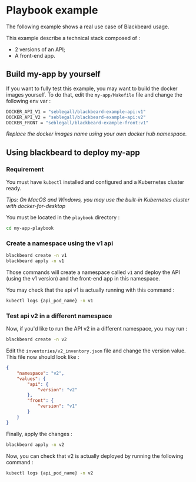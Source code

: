 # Playbook example

The following example shows a real use case of Blackbeard usage.

This example describe a technical stack composed of :

* 2 versions of an API;
* A front-end app.

## Build my-app by yourself

If you want to fully test this example, you may want to build the docker images yourself. To do that, edit the `my-app/Makefile` file and change the following env var :

```sh
DOCKER_API_V1 = "seblegall/blackbeard-example-api:v1"
DOCKER_API_V2 = "seblegall/blackbeard-example-api:v2"
DOCKER_FRONT = "seblegall/blackbeard-example-front:v1"
```

*Replace the docker images name using your own docker hub namespace.*

## Using blackbeard to deploy my-app

### Requirement

You must have `kubectl` installed and configured and a Kubernetes cluster ready.

*Tips: On MacOS and Windows, you may use the built-in Kubernetes cluster with docker-for-desktop*

You must be located in the `playbook` directory : 

```sh
cd my-app-playbook
```

### Create a namespace using the v1 api

```sh
blackbeard create -n v1
blackbeard apply -n v1
```

Those commands will create a namespace called `v1` and deploy the API (using the v1 version) and the front-end app in this namespace.

You may check that the api v1 is actually running with this command :

```sh
kubectl logs {api_pod_name} -n v1
```

### Test api v2 in a different namespace

Now, if you'd like to run the API v2 in a different namespace, you may run :

```sh
blackbeard create -n v2
```

Edit the `inventories/v2_inventory.json` file and change the version value. This file now should look like :

```json
{
    "namespace": "v2",
    "values": {
        "api": {
            "version": "v2"
        },
        "front": {
            "version": "v1"
        }
    }
}
```

Finally, apply the changes :

```sh
blackbeard apply -n v2
```

Now, you can check that v2 is actually deployed by running the following command :

```sh
kubectl logs {api_pod_name} -n v2
```
